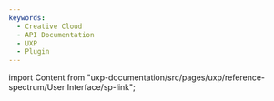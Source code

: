 ```yaml
---
keywords:
  - Creative Cloud
  - API Documentation
  - UXP
  - Plugin
---
```



import Content from "uxp-documentation/src/pages/uxp/reference-spectrum/User Interface/sp-link";

<Content query="product=xd"/>
